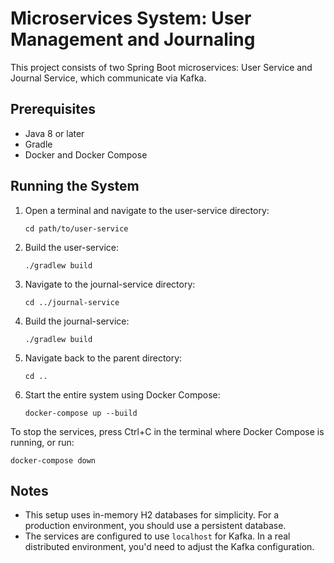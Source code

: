 # Microservices System: User Management and Journaling

This project consists of two Spring Boot microservices: User Service and Journal Service, which communicate via Kafka.

## Prerequisites

- Java 8 or later
- Gradle
- Docker and Docker Compose

## Running the System

1. Open a terminal and navigate to the user-service directory:
   ```
   cd path/to/user-service
   ```

2. Build the user-service:
   ```
   ./gradlew build
   ```

3. Navigate to the journal-service directory:
   ```
   cd ../journal-service
   ```

4. Build the journal-service:
   ```
   ./gradlew build
   ```

5. Navigate back to the parent directory:
   ```
   cd ..
   ```

6. Start the entire system using Docker Compose:
   ```
   docker-compose up --build
   ```

To stop the services, press Ctrl+C in the terminal where Docker Compose is running, or run:
```
docker-compose down
```

## Notes

- This setup uses in-memory H2 databases for simplicity. For a production environment, you should use a persistent database.
- The services are configured to use `localhost` for Kafka. In a real distributed environment, you'd need to adjust the Kafka configuration.
